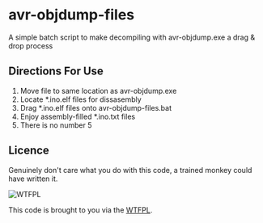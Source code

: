 # avr-objdump-files
A simple batch script to make decompiling with avr-objdump.exe a drag &amp; drop process

## Directions For Use

1. Move file to same location as avr-objdump.exe
2. Locate \*.ino.elf files for dissasembly
3. Drag \*.ino.elf files onto avr-objdump-files.bat
4. Enjoy assembly-filled \*.ino.txt files
5. There is no number 5

## Licence

Genuinely don't care what you do with this code, a trained monkey could have written it.

![WTFPL](http://www.wtfpl.net/wp-content/uploads/2012/12/wtfpl-badge-1.png)

This code is brought to you via the [WTFPL](http://www.wtfpl.net/).
